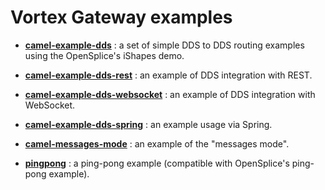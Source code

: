 # Vortex Gateway examples

 * **[camel-example-dds](camel-example-dds)** :
   a set of simple DDS to DDS routing examples using the OpenSplice's iShapes demo.
 
 * **[camel-example-dds-rest](camel-example-dds-rest)** :
   an example of DDS integration with REST.
 
 * **[camel-example-dds-websocket](camel-example-dds-websocket)** :
   an example of DDS integration with WebSocket.
 
 * **[camel-example-dds-spring](camel-example-dds-spring)** :
   an example usage via Spring.

 * **[camel-messages-mode](camel-messages-mode)** :
   an example of the "messages mode".

 * **[pingpong](pingpong)** :
   a ping-pong example (compatible with OpenSplice's ping-pong example).
